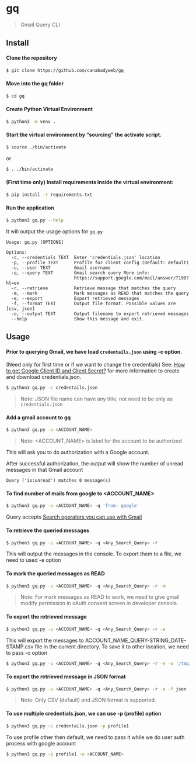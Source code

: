 # gq 

> Gmail Query CLI

## Install

#### Clone the repository
```sh
$ git clone https://github.com/canabadyweb/gq
```

#### Move into the gq folder
```sh
$ cd gq
```

#### Create Python Virtual Environment
```sh
$ python3 -m venv .
```

#### Start the virtual environment by “sourcing” the activate script.
```sh
$ source ./bin/activate
```
or
```sh
$ . ./bin/activate
```

#### (First time only) Install requirements inside the virtual environment:
```sh
$ pip install -r requirements.txt
```

#### Run the application
```sh
$ python3 gq.py --help
````

It will output the usage options for ```gq.py```
```
Usage: gq.py [OPTIONS]

Options:
  -c, --credentials TEXT  Enter 'credentials.json' location
  -p, --profile TEXT      Profile for client config (Default: default)
  -u, --user TEXT         Gmail username
  -q, --query TEXT        Gmail search query More info:
                          https://support.google.com/mail/answer/7190?hl=en
  -r, --retrieve          Retrieve message that matches the query
  -m, --mark              Mark messages as READ that matches the query
  -e, --export            Export retrieved messages
  -f, --format TEXT       Output file format. Possible values are [csv, json]
  -o, --output TEXT       Output filename to export retrieved messages
  --help                  Show this message and exit.
```

## Usage

#### Prior to querying Gmail, we have load ```credentails.json``` using -c option. 
(Need only for first time or if we want to change the credentials)
See: 
[How to get Google Client ID and Client Secret?](https://www.balbooa.com/gridbox-documentation/how-to-get-google-client-id-and-client-secret) for more information to create and download credentials.json.

```sh
$ python3 gq.py -c credentails.json
```
> Note: JSON file name can have any title, not need to be only as `credentials.json`


#### Add a gmail account to gq
```sh
$ python3 gq.py -u <ACCOUNT_NAME>
```
> Note: <ACCOUNT_NAME> is label for the account to be authorized

This will ask you to do authorization with a Google account.

After successful authorization, the output will show the number of unread messages in that Gmail account
```
Query ('is:unread') matches 0 message(s)
```


#### To find number of mails from google to <ACCOUNT_NAME>
```sh
$ python3 gq.py -u <ACCOUNT_NAME> -q 'from: google'
```

Query accepts [Search operators you can use with Gmail](https://support.google.com/mail/answer/7190?hl=en)


#### To retrieve the queried messages
```sh
$ python3 gq.py -u <ACCOUNT_NAME> -q <Any_Search_Query> -r
```
This will output the messages in the console. To export them to a file, we need to used -e option


#### To mark the queried messages as READ
```sh
$ python3 gq.py -u <ACCOUNT_NAME> -q <Any_Search_Query> -r -m
```

> Note: For mark messages as READ to work, we need to give gmail modify  permission in oAuth consent screen in developer console.


#### To export the retrieved message
```sh
$ python3 gq.py -u <ACCOUNT_NAME> -q <Any_Search_Query> -r -e
```

This will export the messages to ACCOUNT_NAME_QUERY-STRING_DATE-STAMP.csv file in the current directory. To save it to other location, we need to pass -o option
```sh
$ python3 gq.py -u <ACCOUNT_NAME> -q <Any_Search_Query> -r -e -o '/tmp/my_mail_messsages.csv'
```


#### To export the retrieved message in JSON format
```sh
$ python3 gq.py -u <ACCOUNT_NAME> -q <Any_Search_Query> -r -e -f json
```
> Note: Only CSV (default) and JSON format is supported.


#### To use multiple credentials.json, we can use -p (profile) option
```sh
$ python3 gq.py -c credentails.json -p profile1
```

To use profile other then default, we need to pass it while we do user auth process with google account
```sh
$ python3 gq.py -p profile1 -u <ACCOUNT_NAME>
```

